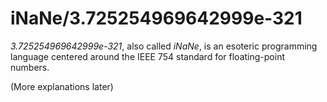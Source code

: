 # iNaNe/3.725254969642999e-321

*3.725254969642999e-321*, also called *iNaNe*, is an esoteric programming language centered around the IEEE 754 standard for floating-point numbers.

(More explanations later)
